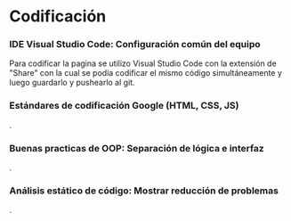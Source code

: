 # Codificación

### IDE Visual Studio Code: Configuración común del equipo

Para codificar la pagina se utilizo Visual Studio Code con la extensión de "Share" con la cual se podía codificar el mismo código simultáneamente y luego guardarlo y pushearlo al git.

### Estándares de codificación Google (HTML, CSS, JS)

.

### Buenas practicas de OOP: Separación de lógica e interfaz

.

### Análisis estático de código: Mostrar reducción de problemas

.

###
